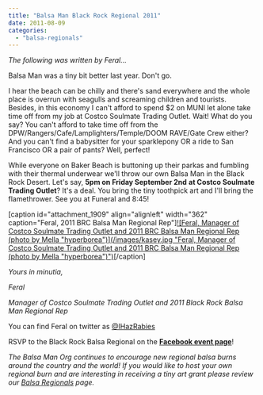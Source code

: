 ```yaml
---
title: "Balsa Man Black Rock Regional 2011"
date: 2011-08-09
categories: 
  - "balsa-regionals"
---
```


_The following was written by Feral…_

Balsa Man was a tiny bit better last year. Don't go.

I hear the beach can be chilly and there's sand everywhere and the whole place is overrun with seagulls and screaming children and tourists. Besides, in this economy I can't afford to spend $2 on MUNI let alone take time off from my job at Costco Soulmate Trading Outlet. Wait! What do you say? You can't afford to take time off from the DPW/Rangers/Cafe/Lamplighters/Temple/DOOM RAVE/Gate Crew either? And you can't find a babysitter for your sparklepony OR a ride to San Francisco OR a pair of pants? Well, perfect!

While everyone on Baker Beach is buttoning up their parkas and fumbling with their thermal underwear we'll throw our own Balsa Man in the Black Rock Desert. Let's say, **5pm on Friday September 2nd** **at Costco Soulmate Trading Outlet**? It's a deal. You bring the tiny toothpick art and I'll bring the flamethrower. See you at Funeral and 8:45!

\[caption id="attachment\_1909" align="alignleft" width="362" caption="Feral, 2011 BRC Balsa Man Regional Rep"\][![Feral, Manager of Costco Soulmate Trading Outlet and 2011 BRC Balsa Man Regional Rep (photo by Mella "hyperborea")](/images/kasey.jpg "Feral, Manager of Costco Soulmate Trading Outlet and 2011 BRC Balsa Man Regional Rep (photo by Mella "hyperborea")")](https://www.flickr.com/photos/hyperborea/5639292309/)\[/caption\]

_Yours in minutia,_

_Feral_

_Manager of Costco Soulmate Trading Outlet and 2011 Black Rock Balsa Man Regional Rep_

You can find Feral on twitter as [@IHazRabies](https://twitter.com/#!/IHazRabies)

RSVP to the Black Rock Balsa Regional on the **[Facebook event page](https://www.facebook.com/event.php?eid=117854671644930 "Facebook event page for Balsa Man BRC Regional Burn")**!

_The Balsa Man Org continues to encourage new regional balsa burns around the country and the world! If you would like to host your own regional burn and are interesting in receiving a tiny art grant please review our [Balsa Regionals](https://balsaman.org/participate/balsa-regionals/) page._
